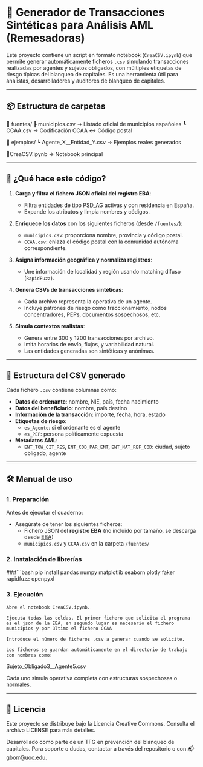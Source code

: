 # 🏦 Generador de Transacciones Sintéticas para Análisis AML (Remesadoras)

Este proyecto contiene un script en formato notebook (`CreaCSV.ipynb`) que permite generar automáticamente ficheros `.csv` simulando transacciones realizadas por agentes y sujetos obligados, con múltiples etiquetas de riesgo típicas del blanqueo de capitales. Es una herramienta útil para analistas, desarrolladores y auditores de blanqueo de capitales.

---

## 📦 Estructura de carpetas

📁 fuentes/
┣ municipios.csv → Listado oficial de municipios españoles
┗ CCAA.csv → Codificación CCAA ↔ Código postal

📁 ejemplos/
┗ Agente_X__Entidad_Y.csv → Ejemplos reales generados

📄CreaCSV.ipynb → Notebook principal


---

## 🧾 ¿Qué hace este código?

1. **Carga y filtra el fichero JSON oficial del registro EBA**:
   - Filtra entidades de tipo PSD_AG activas y con residencia en España.
   - Expande los atributos y limpia nombres y códigos.

2. **Enriquece los datos** con los siguientes ficheros (desde `/fuentes/`):
   - `municipios.csv`: proporciona nombre, provincia y código postal.
   - `CCAA.csv`: enlaza el código postal con la comunidad autónoma correspondiente.

3. **Asigna información geográfica y normaliza registros**:
   - Une información de localidad y región usando matching difuso (`RapidFuzz`).

4. **Genera CSVs de transacciones sintéticas**:
   - Cada archivo representa la operativa de un agente.
   - Incluye patrones de riesgo como fraccionamiento, nodos concentradores, PEPs, documentos sospechosos, etc.

5. **Simula contextos realistas**:
   - Genera entre 300 y 1200 transacciones por archivo.
   - Imita horarios de envío, flujos, y variabilidad natural.
   - Las entidades generadas son sintéticas y anónimas.

---

## 📄 Estructura del CSV generado

Cada fichero `.csv` contiene columnas como:

- **Datos de ordenante**: nombre, NIE, país, fecha nacimiento
- **Datos del beneficiario**: nombre, país destino
- **Información de la transacción**: importe, fecha, hora, estado
- **Etiquetas de riesgo**:
  - `es_Agente`: si el ordenante es el agente
  - `es_PEP`: persona políticamente expuesta
- **Metadatos AML**:
  - `ENT_TOW_CIT_RES`, `ENT_COD_PAR_ENT`, `ENT_NAT_REF_COD`: ciudad, sujeto obligado, agente

---

## 🛠 Manual de uso

### 1. Preparación

Antes de ejecutar el cuaderno:

- Asegúrate de tener los siguientes ficheros:
  - Fichero JSON del **registro EBA** (no incluido por tamaño, se descarga desde [EBA](https://euclid.eba.europa.eu/register/))
  - `municipios.csv` y `CCAA.csv` en la carpeta `/fuentes/`

### 2. Instalación de librerías

###```bash
pip install pandas numpy matplotlib seaborn plotly faker rapidfuzz openpyxl 


### 3. Ejecución

    Abre el notebook CreaCSV.ipynb.

    Ejecuta todas las celdas. El primer fichero que solicita el programa es el json de la EBA, en segundo lugar es necesario el fichero 
    municipios y por último el fichero CCAA

    Introduce el número de ficheros .csv a generar cuando se solicite.

    Los ficheros se guardan automáticamente en el directorio de trabajo con nombres como:

Sujeto_Obligado3__Agente5.csv

Cada uno simula operativa completa con estructuras sospechosas o normales.

---

## 📄 Licencia

Este proyecto se distribuye bajo la Licencia Creative Commons. Consulta el archivo LICENSE para más detalles.

Desarrollado como parte de un TFG en prevención del blanqueo de capitales. Para soporte o dudas, contactar a través del repositorio o con 📬 gborr@uoc.edu.
